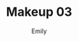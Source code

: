 ---
layout: page
title:  "Makeup 03"
image: makeup04.jpg
categories: [Front, Gallery]
author: Emily
---
